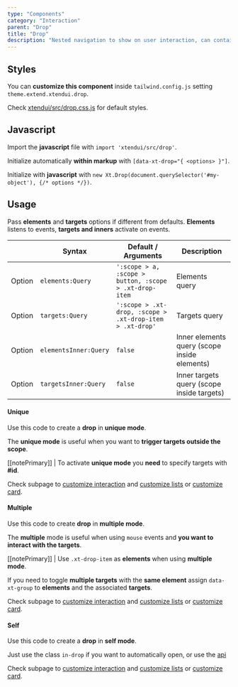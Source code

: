 ```yaml
---
type: "Components"
category: "Interaction"
parent: "Drop"
title: "Drop"
description: "Nested navigation to show on user interaction, can contain lists and more complex graphics."
---
```


## Styles

You can **customize this component** inside `tailwind.config.js` setting `theme.extend.xtendui.drop`.

Check [xtendui/src/drop.css.js](https://github.com/minimit/xtendui/blob/beta/src/drop.css.js) for default styles.

## Javascript

Import the **javascript** file with `import 'xtendui/src/drop'`.

Initialize automatically **within markup** with `[data-xt-drop="{ <options> }"]`.

Initialize with **javascript** with `new Xt.Drop(document.querySelector('#my-object'), {/* options */})`.

## Usage

Pass **elements** and **targets** options if different from defaults. **Elements** listens to events, **targets and inners** activate on events.

<div class="xt-overflow-sub overflow-y-hidden overflow-x-scroll my-5 xt-my-auto w-full">

|                         | Syntax                                    | Default / Arguments                       | Description                   |
| ----------------------- | ----------------------------------------- | ----------------------------- | ----------------------------- |
| Option                  | `elements:Query`                          | `':scope > a, :scope > button, :scope > .xt-drop-item`        | Elements query            |
| Option                  | `targets:Query`                          | `':scope > .xt-drop, :scope > .xt-drop-item > .xt-drop'`        | Targets query            |
| Option                  | `elementsInner:Query`                          | `false`        | Inner elements query (scope inside elements)            |
| Option                  | `targetsInner:Query`                          | `false`        | Inner targets query (scope inside targets)           |

</div>

#### Unique

Use this code to create a **drop** in **unique mode**.

The **unique mode** is useful when you want to **trigger targets outside the scope**.

[[notePrimary]]
| To activate **unique mode** you **need** to specify targets with **#id**.

<demo>
  <demoinline src="demos/components/drop/usage-unique">
  </demoinline>
</demo>

Check subpage to [customize interaction](/components/drop/interaction) and [customize lists](/components/drop/content-list) or [customize card](/components/drop/content-card).

#### Multiple

Use this code to create **drop** in **multiple mode**.

The **multiple** mode is useful when using `mouse` events and **you want to interact with the targets**.

[[notePrimary]]
| Use `.xt-drop-item` as **elements** when using **multiple mode**.

If you need to toggle **multiple targets** with the **same element** assign `data-xt-group` to **elements** and the associated **targets**.

<demo>
  <demoinline src="demos/components/drop/usage-multiple">
  </demoinline>
  <demoinline src="demos/components/drop/usage-multiple-group">
  </demoinline>
</demo>

Check subpage to [customize interaction](/components/drop/interaction) and [customize lists](/components/drop/content-list) or [customize card](/components/drop/content-card).

#### Self

Use this code to create a **drop** in **self mode**.

Just use the class `in-drop` if you want to automatically open, or use the [api](/components/drop/api)

<demo>
  <demoinline src="demos/components/drop/usage-self">
  </demoinline>
</demo>

Check subpage to [customize interaction](/components/drop/interaction) and [customize lists](/components/drop/content-list) or [customize card](/components/drop/content-card).
